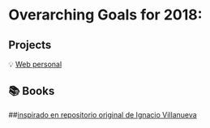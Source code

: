 # Overarching Goals for 2018:

## Projects

:bulb: [Web personal](http://strigo.es/)

## :books: Books





##[inspirado en repositorio original de Ignacio Villanueva](https://github.com/IgnaciodeNuevo/personal-goals#podcasts)
